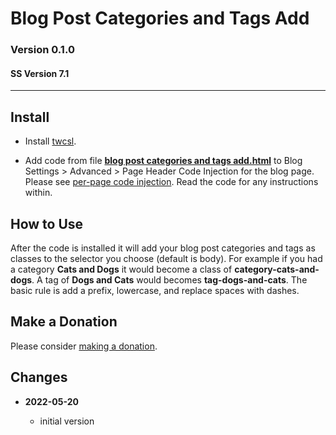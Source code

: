 # Blog Post Categories and Tags Add

### Version 0.1.0

#### SS Version 7.1

---

## Install

* Install [twcsl][1].
  
* Add code from file **[blog post categories and tags add.html][2]** to Blog
  Settings > Advanced > Page Header Code Injection for the blog page. Please see
  [per-page code injection][3]. Read the code for any instructions within.

## How to Use

After the code is installed it will add your blog post categories and tags as
classes to the selector you choose (default is body). For example if you had a
category **Cats and Dogs** it would become a class of
**category-cats-and-dogs**. A tag of **Dogs and Cats** would becomes
**tag-dogs-and-cats**. The basic rule is add a prefix, lowercase, and replace
spaces with dashes.

## Make a Donation

Please consider [making a donation][4].

## Changes

<!-- * **2022-05-15**

  * fix for when site is not in config
  * bumped version to v0.1.1
  -->
* **2022-05-20**

  * initial version

[1]: https://github.com/tomsWebConsulting/twcsl#install-options
[2]: blog%20post%20categories%20and%20tags%20add.html#L1
[3]: https://support.squarespace.com/hc/en-us/articles/205815908-Using-code-injection#toc-per-page-code-injection
[4]: https://github.com/tomsWebConsulting/twcsl#make-a-donation
